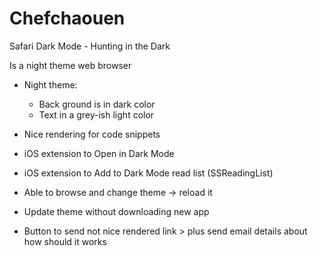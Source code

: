 # Chefchaouen

Safari Dark Mode - Hunting in the Dark

Is a night theme web browser

- Night theme:
    - Back ground is in dark color
    - Text in a grey-ish light color

- Nice rendering for code snippets
- iOS extension to Open in Dark Mode
- iOS extension to Add to Dark Mode read list (SSReadingList)

- Able to browse and change theme -> reload it
- Update theme without downloading new app
- Button to send not nice rendered link > plus send email details about how should it works